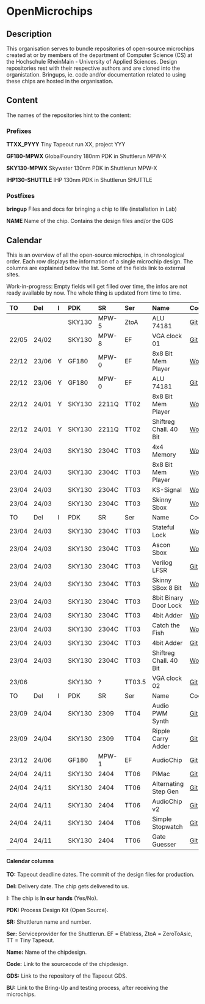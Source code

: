 # OpenMicrochips

## Description
This organisation serves to bundle repositories of open-source microchips created at or by members of the department of Computer Science (CS) at the Hochschule RheinMain - University of Applied Sciences.
Design repositories rest with their respective authors and are cloned into the organistation. Bringups, ie. code and/or documentation related to using these chips are hosted in the organisation.

##  Content
The names of the repositories hint to the content:

### Prefixes

__TTXX_PYYY__ Tiny Tapeout run XX, project YYY

__GF180-MPWX__ GlobalFoundry 180nm PDK in Shuttlerun MPW-X

__SKY130-MPWX__ Skywater 130nm PDK in Shuttlerun MPW-X

__IHP130-SHUTTLE__ IHP 130nm PDK in Shuttlerun SHUTTLE


### Postfixes

__bringup__ Files and docs for bringing a chip to life (installation in Lab)

__NAME__ Name of the chip. Contains the design files and/or the GDS

## Calendar
This is an overview of all the open-source microchips, in chronological order. Each row displays the information of a single microchip design. The columns are explained below the list. Some of the fields link to external sites. 

Work-in-progress:
Empty fields will get filled over time, the infos are not ready available by now. The whole thing is updated from time to time.

| TO    | Del   | I   | PDK    | SR    | Ser  | Name                    | Code   | GDS | BU   |
|:------|:------|:----|:-------|:------|:-----|:------------------------|:-------|:----|:-----|
|       |       |     | SKY130 | MPW-5 | ZtoA | ALU 74181               | [Git](https://github.com/ThorKn/alu74181)              | - |  |
| 22/05 | 24/02 |     | SKY130 | MPW-8 | EF   | VGA clock 01            | [Git](https://github.com/ThorKn/vga_clock_1)           | [Git](https://github.com/ThorKn/tiny_user_project_vgaclock_mpw8)       |  |
| 22/12 | 23/06 | Y   | GF180  | MPW-0 | EF   | 8x8 Bit Mem Player      | [Wokwi](https://wokwi.com/projects/341620484740219475) | [Git](https://github.com/ThorKn/tiny_user_project_8x8_player)          |  |
| 22/12 | 23/06 | Y   | GF180  | MPW-0 | EF   | ALU 74181               | [Git](https://github.com/ThorKn/alu74181)              | [Git](https://github.com/ThorKn/tiny_user_project_74181_alu)           |  |
| 22/12 | 24/01 | Y   | SKY130 | 2211Q | TT02 | 8x8 Bit Mem Player      | [Wokwi](https://wokwi.com/projects/341620484740219475) | [Git](https://github.com/ThorKn/tinytapeout02_pattern_player)          |  |
| 22/12 | 24/01 | Y   | SKY130 | 2211Q | TT02 | Shiftreg Chall. 40 Bit  | [Wokwi](https://wokwi.com/projects/341516949939814994) | [Git](https://github.com/ThorKn/tinytapeout02_shiftregister_challenge) |  |
| 23/04 | 24/03 |     | SKY130 | 2304C | TT03 | 4x4 Memory              | [Wokwi](https://wokwi.com/projects/357897381919942657) | [Git](https://github.com/yannickreiss/TT3_Memory)                      |  |
| 23/04 | 24/03 |     | SKY130 | 2304C | TT03 | 8x8 Bit Mem Player      | [Wokwi](https://wokwi.com/projects/357106633951414273) | [Git](https://github.com/yannickreiss/TT3_KS-Signal)                   |  |
| 23/04 | 24/03 |     | SKY130 | 2304C | TT03 | KS-Signal               | [Wokwi](https://wokwi.com/projects/341620484740219475) | [Git](https://github.com/ThorKn/tinytapeout02_pattern_player)          | [Git](https://github.com/OpenMicrochips/TT02_P41_bringup) |
| 23/04 | 24/03 |     | SKY130 | 2304C | TT03 | Skinny Sbox             | [Wokwi](https://wokwi.com/projects/359353377078748161) | [Git](https://github.com/nikals99/tt03-skinny-sbox)                    |  |
| TO    | Del   | I   | PDK    | SR    | Ser  | Name                    | Code   | GDS | BU   |
| 23/04 | 24/03 |     | SKY130 | 2304C | TT03 | Stateful Lock           | [Wokwi](https://wokwi.com/projects/359357227471086593) | [Git](https://github.com/Syndace/tt03-stateful-lock)                   |  |
| 23/04 | 24/03 |     | SKY130 | 2304C | TT03 | Ascon Sbox              | [Wokwi](https://wokwi.com/projects/359360834113498113) | [Git](https://github.com/sopmacF/tt03-ascon-sbox)                      |  |
| 23/04 | 24/03 |     | SKY130 | 2304C | TT03 | Verilog LFSR            | [Git](https://github.com/gr33nstyle/tt03-verilog-lfsr) | [Git](https://github.com/gr33nstyle/tt03-verilog-lfsr)                 |  |
| 23/04 | 24/03 |     | SKY130 | 2304C | TT03 | Skinny SBox 8 Bit       | [Wokwi](https://wokwi.com/projects/359372419264319489) | [Git](https://github.com/ThorKn/tt03_sbox_8bit_skinny)                 |  |
| 23/04 | 24/03 |     | SKY130 | 2304C | TT03 | 8bit Binary Door Lock   | [Wokwi](https://wokwi.com/projects/359387860730498049) | [Git](https://github.com/marcusmichaely/tt03_8Bit_BinaryDoorLock)      |  |
| 23/04 | 24/03 |     | SKY130 | 2304C | TT03 | 4bit Adder              | [Wokwi](https://wokwi.com/projects/354091612057990145) | [Git](https://github.com/SchreinerCarin/tt03-4bit-adder)               |  |
| 23/04 | 24/03 |     | SKY130 | 2304C | TT03 | Catch the Fish          | [Wokwi](https://wokwi.com/projects/360014965627378689) | [Git](https://github.com/SchreinerCarin/tt03-ctf)                      |  |
| 23/04 | 24/03 |     | SKY130 | 2304C | TT03 | 4bit Adder              | [Git](https://github.com/yannickreiss/TT3_dot_op)      | [Git](https://github.com/yannickreiss/TT3_dot_op)                      |  |  
| 23/04 | 24/03 |     | SKY130 | 2304C | TT03 | Shiftreg Chall. 40 Bit  | [Wokwi](https://wokwi.com/projects/341516949939814994) | [Git](https://github.com/ThorKn/tinytapeout02_shiftregister_challenge) |  |
| 23/06 |       |     | SKY130 |   ?   | TT03.5 | VGA clock 02          | [Git](https://github.com/ThorKn/vga_clock_1)                 | [Git](https://github.com/ThorKn/tt03p5-vgaclock-02)              |  |
| TO    | Del   | I   | PDK    | SR    | Ser  | Name                    | Code   | GDS | BU   |
| 23/09 | 24/04 |     | SKY130 | 2309  | TT04 | Audio PWM Synth         | [Git](https://github.com/ThorKn/tt04-audio-pwm-synth)        | [Git](https://github.com/ThorKn/tt04-audio-pwm-synth)            |  |
| 23/09 | 24/04 |     | SKY130 | 2309  | TT04 | Ripple Carry Adder      | [Git](https://github.com/yannickreiss/tt04-ripple-carry-adder) | [Git](https://github.com/yannickreiss/tt04-ripple-carry-adder) |  |
| 23/12 | 24/06 |     | GF180  | MPW-1 | EF   | AudioChip               | [Git](https://github.com/ThorKn/icestick_spinalHDL_pwmAudio) | [Git](https://github.com/ThorKn/AudioChip)                       |  |
| 24/04 | 24/11 |     | SKY130 | 2404  | TT06 | PiMac                   | [Git](https://github.com/SteffenReith/TT06_PiMac)            | [Git](https://github.com/SteffenReith/TT06_PiMac)                |  |
| 24/04 | 24/11 |     | SKY130 | 2404  | TT06 | Alternating Step Gen    | [Git](https://github.com/SteffenReith/TT06_ASG)              | [Git](https://github.com/SteffenReith/TT06_ASG)                  |  |
| 24/04 | 24/11 |     | SKY130 | 2404  | TT06 | AudioChip v2            | [Git](https://github.com/ThorKn/TT06_AudioChip_V2)           | [Git](https://github.com/ThorKn/TT06_AudioChip_V2)               |  |
| 24/04 | 24/11 |     | SKY130 | 2404  | TT06 | Simple Stopwatch        | [Git](https://github.com/faramire/TT06-simple-stopwatch)     | [Git](https://github.com/faramire/TT06-simple-stopwatch)         |  |
| 24/04 | 24/11 |     | SKY130 | 2404  | TT06 | Gate Guesser            | [Git](https://github.com/faramire/TT06-gate-guesser)         | [Git](https://github.com/faramire/TT06-gate-guesser)             |  |

#### Calendar columns

__TO:__ Tapeout deadline dates. The commit of the design files for production.
 
__Del:__ Delivery date. The chip gets delivered to us.

__I:__ The chip is __In our hands__ (Yes/No).

__PDK:__ Process Design Kit (Open Source).

__SR:__ Shuttlerun name and number.

__Ser:__ Serviceprovider for the Shuttlerun. EF = Efabless, ZtoA = ZeroToAsic, TT = Tiny Tapeout.

__Name:__ Name of the chipdesign.

__Code:__ Link to the sourcecode of the chipdesign.

__GDS:__ Link to the repository of the Tapeout GDS.

__BU:__ Link to the Bring-Up and testing process, after receiving the microchips.
